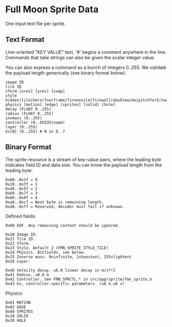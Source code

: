 # Full Moon Sprite Data

One input text file per sprite.

## Text Format

Line-oriented "KEY VALUE" text.
'#' begins a comment anywhere in the line.
Commands that take strings can also be given the scalar integer value.

You can also express a command as a bunch of integers 0..255.
We validate the payload length generically (see binary format below).

```
image ID
tile ID
xform [xrev] [yrev] [swap]
style hidden|tile|hero|fourframe|firenozzle|firewall|doublewide|pitchfork|twoframe|eightframe
physics [motion] [edge] [sprites] [solid] [hole]
decay (FLOAT 0..255)
radius (FLOAT 0..255)
invmass (0..255)
controller (0..65535|name)
layer (0..255)
bv[N] (0..255) # N in 0..7
```

## Binary Format

The sprite resource is a stream of key-value pairs, where the leading byte indicates field ID and data size.
You can know the payload length from the leading byte:

```
0x00..0x1f = 0 
0x20..0x3f = 1
0x40..0x5f = 2
0x60..0x7f = 3
0x80..0x9f = 4
0xa0..0xcf = Next byte is remaining length.
0xd0..0xff = Reserved, decoder must fail if unknown.
```

Defined fields:

```
0x00 EOF. Any remaining content should be ignored.

0x20 Image ID.
0x21 Tile ID.
0x22 Xform.
0x23 Style. Default 2 (FMN_SPRITE_STYLE_TILE)
0x24 Physics. Bitfields, see below.
0x25 Inverse mass. 0=infinite, 1=heaviest, 255=lightest
0x26 Layer.

0x40 Velocity decay. u8.8 linear decay in m/s**2
0x41 Radius. u8.8 m
0x42 Controller. See FMN_SPRCTL_* in src/app/sprite/fmn_sprite.h
0x43 bv, controller-specific parameters. (u8 k,u8 v)
```

Physics:

```
0x01 MOTION
0x02 EDGE
0x04 SPRITES
0x10 SOLID
0x20 HOLE
```

